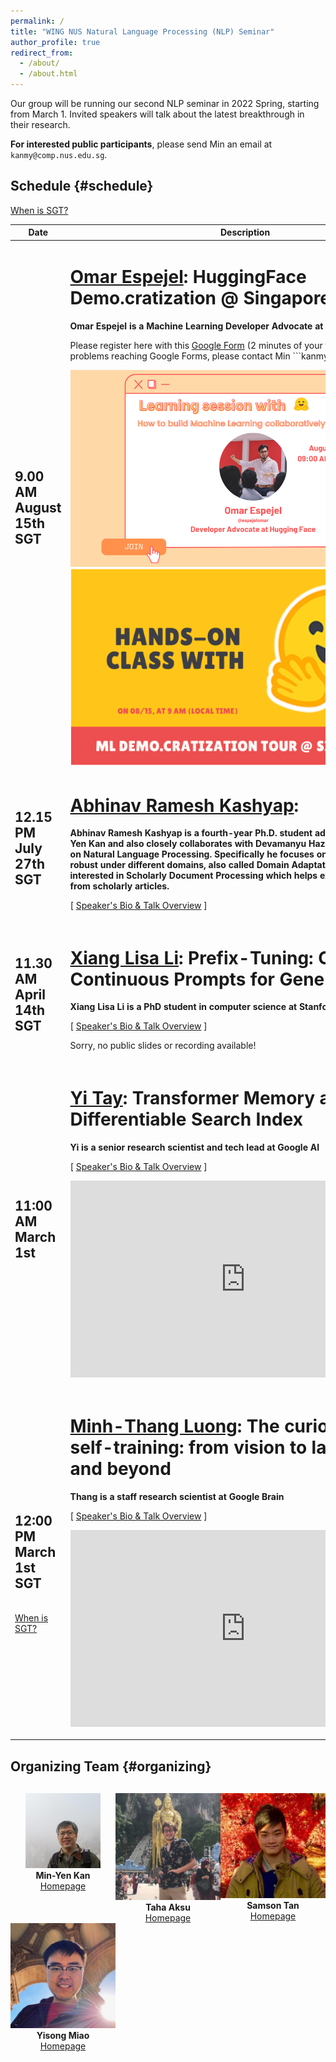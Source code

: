```yaml
---
permalink: /
title: "WING NUS Natural Language Processing (NLP) Seminar"
author_profile: true
redirect_from:
  - /about/
  - /about.html
---
```

Our group will be running our second NLP seminar in 2022 Spring, starting from March 1. Invited speakers will talk about the latest breakthrough in their research.

**For interested public participants**, please send Min an email at ```kanmy@comp.nus.edu.sg```.

## Schedule  {#schedule}

<!-- **The schedule below is preliminary (last updated 21st Jul 2022)**. We may make slight changes on the timing and talk details. --> 

<p><a href="https://www.timeanddate.com/time/zones/sgt">When is SGT?</a></p>

<table class="table table-striped">
<thead class="thead-inverse"><tr><th>Date</th><th width="70%">Description</th></tr></thead>
<tbody>
<!-- Support Staff ********************************** 
  Use this first row as an exemplar.  You can get the Youtube offsets for each segment by using the share button and checking the "start at" checkbox and then pasting it.  The t parameter is the number of second from the start of the video.
 ************************************************** -->


  <tr>
  <td><h2>9.00 AM August 15th SGT</h2>
  </td>

  <td>
    <h1><a href="https://espejel.xyz/">Omar Espejel</a>: HuggingFace Demo.cratization @ Singapore</h1>
    <strong>Omar Espejel is a Machine Learning Developer Advocate at HuggingFace.</strong> 
  <p>
    Please register here with this 
    <a href="https://docs.google.com/forms/d/e/1FAIpQLSflZx4zbzlIwCHlyOptS_bBps7g2oeYbte56117_8Ohrv6v5Q/viewform?usp=sf_link">Google Form</a> (2 minutes of your time).  If you have problems reaching Google Forms, please contact Min ```kanmy@comp.nus.edu.sg```.
  </p>

  <img width="560" src="images/Picture 1.png" alt="ML Demo.cratization Tour @ Singapore"/>
  <br/>
  <img width="560" src="images/Picture 2.png" alt="Omar Espejel"/>
  <!-- Youtube link will be here
  <p>
    <iframe width="560" height="315" src="" frameborder="0" allow="autoplay; encrypted-media" allowfullscreen></iframe>
  </p>

<!-- Speaker Deck will be here -->
  <!-- <p>
  <script async class="speakerdeck-embed" data-id="cbd3f7fd92e940c3ab4840e8850502df" data-ratio="1.77777777777778" src=""></script>
  </p> -->

  </td>
</tr>

  <tr>
  <td><h2>12.15 PM July 27th SGT</h2>
  </td>

  <td>
    <h1><a href="https://abhinavkashyap.io/">Abhinav Ramesh Kashyap</a>: </h1>
    <strong>Abhinav Ramesh Kashyap is a fourth-year Ph.D. student advised by Prof Min-Yen Kan and also closely collaborates with Devamanyu Hazarika. His research is on Natural Language Processing. Specifically he focuses on making NLP models robust under different domains, also called Domain Adaptation. He is also interested in Scholarly Document Processing which helps extract information from scholarly articles.</strong> 
  <p>
    [&nbsp;<a href="https://wing-nus.github.io/nlp-seminar/speaker-abhinav">Speaker's Bio & Talk Overview</a>&nbsp;]
  </p>

  <!-- Youtube link will be here
  <p>
    <iframe width="560" height="315" src="https://youtu.be/ycdG5bozFT0" frameborder="0" allow="autoplay; encrypted-media" allowfullscreen></iframe>
  </p>

  <p>
  <script async class="speakerdeck-embed" data-id="12c0834a3d974c22868ebf03ebdf5c26" data-ratio="1.77777777777778" src=""></script>
  </p> 

  </td>
</tr>  <tr>
  <td><h2>10.00 AM July 19th SGT</h2>
  </td>

  <td>
    <h1><a href="https://cs.illinois.edu/about/people/faculty/hengji">Heng Ji</a>: Schema Guided Event Prediction</h1>
    <strong>Heng Ji is a professor at the Computer Science Department, and an affiliated faculty member at the Electrical and Computer Engineering Department of University of Illinois at Urbana-Champaign and an Amazon Scholar.</strong> 
  <p>
    [&nbsp;<a href="https://wing-nus.github.io/nlp-seminar/speaker-heng">Speaker's Bio & Talk Overview</a>&nbsp;]
  </p>

  <p>Sorry, no public slides or recording available!</p>
  <!-- Youtube link will be here
  <p>
    <iframe width="560" height="315" src="" frameborder="0" allow="autoplay; encrypted-media" allowfullscreen></iframe>
  </p>

<!-- Speaker Deck will be here -->
  <!-- <p>
  <script async class="speakerdeck-embed" data-id="cbd3f7fd92e940c3ab4840e8850502df" data-ratio="1.77777777777778" src=""></script>
  </p> -->

  </td>
</tr>

  <tr>
  <td><h2>11.30 AM April 14th SGT</h2>
  </td>

  <td>
    <h1><a href="https://xiangli1999.github.io/">Xiang Lisa Li</a>: Prefix-Tuning: Optimizing Continuous Prompts for Generation</h1>
    <strong>Xiang Lisa Li is a PhD student in computer science at Stanford University</strong> 
  <p>
    [&nbsp;<a href="https://wing-nus.github.io/nlp-seminar/speaker-lisa">Speaker's Bio & Talk Overview</a>&nbsp;]
  </p>

  <p>Sorry, no public slides or recording available!</p>
  <!-- Youtube link will be here
  <p>
    <iframe width="560" height="315" src="" frameborder="0" allow="autoplay; encrypted-media" allowfullscreen></iframe>
  </p>

<!-- Speaker Deck will be here -->
  <!-- <p>
  <script async class="speakerdeck-embed" data-id="cbd3f7fd92e940c3ab4840e8850502df" data-ratio="1.77777777777778" src=""></script>
  </p> -->

  </td>
</tr>

<tr>
  <td><h2>11:00 AM March 1st</h2>
  </td>

  <td>
    <h1><a href="https://vanzytay.github.io/">Yi Tay</a>: Transformer Memory as a Differentiable Search Index</h1>
    <strong>Yi is  a senior research scientist and tech lead at Google AI</strong> 
  <p>
    [&nbsp;<a href="https://wing-nus.github.io/nlp-seminar/speaker-yi">Speaker's Bio & Talk Overview</a>&nbsp;]
  </p>
    
   <!-- Youtube link will be here -->
  <p>
    <iframe width="560" height="315" src="https://www.youtube.com/embed/27rNqGrTdSI" frameborder="0" allow="autoplay; encrypted-media" allowfullscreen></iframe>
  </p>

<!-- Speaker Deck will be here -->
  <p>
  <script async class="speakerdeck-embed" data-id="569f8161a5f84bb996bd7c844590dc1e" data-ratio="1.77777777777778" src="//speakerdeck.com/assets/embed.js"></script>
  </p>

  </td>
</tr>


<tr>
  <td><h2>12:00 PM March 1st SGT</h2><br/><a href="https://www.timeanddate.com/time/zones/sgt">When is SGT?</a>
  </td>

  <td>
    <h1><a href="https://www.linkedin.com/in/thang-luong/">Minh-Thang Luong</a>: The curious case of self-training: from vision to language and beyond</h1>
    <strong>Thang is a staff research scientist at Google Brain</strong> 
  <p>
    [&nbsp;<a href="https://wing-nus.github.io/nlp-seminar/speaker-thang">Speaker's Bio & Talk Overview</a>&nbsp;]
  </p>

  <!-- Youtube link will be here -->
  <p>
    <iframe width="560" height="315" src="https://www.youtube.com/embed/WZXvJF995pM" frameborder="0" allow="autoplay; encrypted-media" allowfullscreen></iframe>
  </p>

<!-- Speaker Deck will be here -->
  <p>
  <script async class="speakerdeck-embed" data-id="cbd3f7fd92e940c3ab4840e8850502df" data-ratio="1.77777777777778" src="//speakerdeck.com/assets/embed.js"></script>
  </p>

  </td>
</tr>




</tbody></table>

## Organizing Team {#organizing}
<div style="text-align:center; display:grid; grid-template-columns: 1fr 1fr 1fr; margin-top:30px;">

<div class="tutor__profile">
  <img src="images/min.jpg"/><BR/>
  <strong>Min-Yen Kan</strong>
  <BR/>
 <A HREF="https://www.comp.nus.edu.sg/~kanmy/">Homepage</A><BR/>
</div>

<div class="tutor__profile">
  <img src="images/taha.png"/><BR/>
  <strong>Taha Aksu</strong>
  <BR/>
 <A HREF="https://cuthalionn.github.io/">Homepage</A><BR/>
</div>

<div class="tutor__profile">
  <img src="images/samson.jpg"/><BR/>
  <strong>Samson Tan</strong>
  <BR/>
 <A HREF="https://samsontmr.github.io/">Homepage</A><BR/>
</div>

<div class="tutor__profile">
  <img src="images/yisong.jpg"/><BR/>
  <strong>Yisong Miao</strong>
  <BR/>
 <A HREF="https://yisong.me/">Homepage</A><BR/>
</div>

</div>

